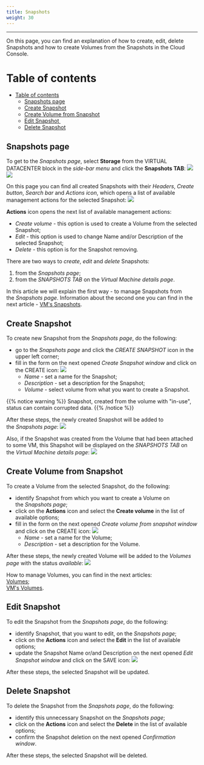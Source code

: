 ```yaml
---
title: Snapshots
weight: 30
---
```

___
On this page, you can find an explanation of how to create, edit, delete Snapshots and how to create Volumes from the Snapshots in the Cloud Console.

# Table of contents
- [Table of contents](#table-of-contents)
  - [Snapshots page](#snapshots-page)
  - [Create Snapshot](#create-snapshot)
  - [Create Volume from Snapshot](#create-volume-from-snapshot)
  - [Edit Snapshot ](#edit-snapshot)
  - [Delete Snapshot](#delete-snapshot)

## Snapshots page
To get to the *Snapshots page*, select **Storage** from the VIRTUAL DATACENTER block in the *side-bar menu* and click the **Snapshots TAB**:
![](../../../assets/images/vol/1.png?width=15pc&classes=border,shadow) 
![](../../../assets/images/snap/1.png?width=30pc&classes=border,shadow)  

On this page you can find all created Snapshots with their *Headers*, *Create button*, *Search bar* and *Actions icon*, which opens a list of available management actions for the selected Snapshot:
![](../../../assets/images/snap/2.png?classes=border,shadow)

**Actions** icon opens the next list of available management actions:
- *Create volume* - this option is used to create a Volume from the selected Snapshot;
- *Edit* - this option is used to change Name and/or Description of the selected Snapshot;
- *Delete* - this option is for the Snapshot removing.

There are two ways to *create*, *edit* and *delete* Snapshots:
1. from the *Snapshots page*;
2. from the *SNAPSHOTS TAB* on the *Virtual Machine details page*.

In this article we will explain the first way - to manage Snapshots from the *Snapshots page*. Information about the second one you can find in the next article - [VM's Snapshots](https://docs.ventuscloud.eu/products/storage/manage-snapshots/).  

## Create Snapshot
To create new Snapshot from the *Snapshots page*, do the following:
- go to the *Snapshots page* and click the *CREATE SNAPSHOT* icon in the upper left corner;
- fill in the form on the next opened *Create Snapshot window* and click on the CREATE icon:
![](../../../assets/images/snap/3.png?classes=border,shadow)
  - *Name* - set a name for the Snapshot;
  - *Description* - set a description for the Snapshot;
  - *Volume* - select volume from what you want to create a Snapshot.

{{% notice warning %}}
Snapshot, created from the volume with "in-use", status can contain corrupted data.
{{% /notice %}}  

After these steps, the newly created Snapshot will be added to the *Snapshots page*:
![](../../../assets/images/snap/4.png?classes=border,shadow)

Also, if the Snapshot was created from the Volume that had been attached to some VM, this Shapshot will be displayed on the *SNAPSHOTS TAB* on the *Virtual Machine details page*:
![](../../../assets/images/snap/5.png?classes=border,shadow)

## Create Volume from Snapshot
To create a Volume from the selected Snapshot, do the following:
- identify Snapshot from which you want to create a Volume on the *Snapshots page*;
- click on the **Actions** icon and select the **Create volume** in the list of available options;
- fill in the form on the next opened *Create volume from snapshot window* and click on the CREATE icon:
![](../../../assets/images/snap/7.png?classes=border,shadow)
  - *Name* - set a name for the Volume;
  - *Description* - set a description for the Volume.

After these steps, the newly created Volume will be added to the *Volumes page* with the status *available*:
![](../../../assets/images/snap/8.png?classes=border,shadow)

How to manage Volumes, you can find in the next articles:   
[Volumes](https://docs.ventuscloud.eu/products/storage/volumes/);    
[VM's Volumes](https://docs.ventuscloud.eu/products/storage/manage-volumes/).  

## Edit Snapshot 
To edit the Snapshot from the *Snapshots page*, do the following:
- identify Snapshot, that you want to edit, on the *Snapshots page*;
- click on the **Actions** icon and select the **Edit** in the list of available options;
- update the Snapshot Name or/and Description on the next opened *Edit Snapshot window* and click on the SAVE icon:
![](../../../assets/images/snap/6.png?classes=border,shadow)

After these steps, the selected Snapshot will be updated.

## Delete Snapshot
To delete the Snapshot from the *Snapshots page*, do the following:
- identify this unnecessary Snapshot on the *Snapshots* *page*;
- click on the **Actions** icon and select the **Delete** in the list of available options;
- confirm the Snapshot deletion on the next opened *Confirmation window*.

After these steps, the selected Snapshot will be deleted.
